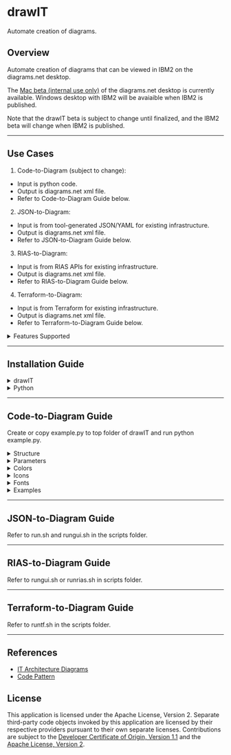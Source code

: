 # drawIT
Automate creation of diagrams.

## Overview

Automate creation of diagrams that can be viewed in IBM2 on the diagrams.net desktop.

The [Mac beta (internal use only)](https://github.ibm.com/acs-sa/it-architecture-diagrams/releases/tag/v30.2.45-ibm2beta2) of the diagrams.net desktop is currently available.  Windows desktop with IBM2 will be avaiaible when IBM2 is published.  

Note that the drawIT beta is subject to change until finalized, and the IBM2 beta will change when IBM2 is published.  

--- 

## Use Cases

1. Code-to-Diagram (subject to change): 
  - Input is python code.
  - Output is diagrams.net xml file.
  - Refer to Code-to-Diagram Guide below.
2. JSON-to-Diagram:
  - Input is from tool-generated JSON/YAML for existing infrastructure.
  - Output is diagrams.net xml file.
  - Refer to JSON-to-Diagram Guide below.
3. RIAS-to-Diagram:
  - Input is from RIAS APIs for existing infrastructure.
  - Output is diagrams.net xml file.
  - Refer to RIAS-to-Diagram Guide below.
4. Terraform-to-Diagram:
  - Input is from Terraform for existing infrastructure.
  - Output is diagrams.net xml file.
  - Refer to Terraform-to-Diagram Guide below.

<details><summary>Features Supported</summary>

| Feature | Code | JSON | RIAS | Terraform |
| --- | --- | --- | --- | --- |
| Cloud | :heavy_check_mark: | :heavy_check_mark: | :heavy_check_mark: | :heavy_check_mark: |
| Region | :heavy_check_mark: | :heavy_check_mark: | :heavy_check_mark: | :heavy_check_mark: |
| VPC | :heavy_check_mark: | :heavy_check_mark: | :heavy_check_mark: | :heavy_check_mark: |
| Availability Zone | :heavy_check_mark: | :heavy_check_mark: | :heavy_check_mark: | :heavy_check_mark: |
| Subnet | :heavy_check_mark: | :heavy_check_mark: | :heavy_check_mark: | :heavy_check_mark: |
| VSI | :heavy_check_mark: | :heavy_check_mark: | :heavy_check_mark: | :heavy_check_mark: |
| Floating IP | :heavy_check_mark: | :heavy_check_mark: | :heavy_check_mark: | :heavy_check_mark: |
| Public Gateway | :heavy_check_mark: | :heavy_check_mark: | :heavy_check_mark: | :heavy_check_mark: |
| VPN Gateway | :heavy_check_mark: | :heavy_check_mark: | :heavy_check_mark: | |
| ALB | :heavy_check_mark: | :heavy_check_mark: | :heavy_check_mark: | :heavy_check_mark: |
| NLB | :heavy_check_mark: | :heavy_check_mark: | :heavy_check_mark: | :heavy_check_mark: |
| Network ACLs | :heavy_check_mark: | 6/1 | | |
| Security Groups | :heavy_check_mark: | 7/1 | | |
| Direct Link | :heavy_check_mark: | 9/1 | | |
| Routing Tables | | | | |
| Routing Table Routes | | | | |
| Bare Metal Servers | | | | | 
| Images | | | | |
| Volumes | | | | |
| VPE Gateways | | | | |
| Storage Devices | | | | |
| Storage Layers | | | | |
| Instance Groups | | | | |
| Placement Groups | | | | |
| Address Prefixes | | | | |
| Distributed NLB | | | | |
| Dedicated Hosts | | | | |
| Dedicated Host Groups | | | | |
| Node Reservations | | | | |
| Export Policies | | | | |
| Export Policy Rules | | | | |
| Flow Log Collectors | | | | |
| Snapshots | | | | |
| Keys | | | | |
| Shares | | | | |
| IKS Clusters | | | | |
| IKS VPC LB | | | | |
| Schematics | | | | |
| Windows | | | | |

</details>

--- 

## Installation Guide

<details><summary>drawIT</summary>

- Fork or copy drawIT to a local directory.

</details>

<details><summary>Python</summary>

1. Install Python (3.11.3+):
- Install [Python](https://www.python.org/downloads/).
- After installation the installer will open the install directory.
- Run Update Shell Profile.command to create .zprofile with Python in PATH.
- Add alias python="python3" to .zprofile.
2. Install PIP:
- curl https://bootstrap.pypa.io/get-pip.py -o get-pip.py
- python get-pip.py
3. Install libraries:
- pip install pandas
- pip install pyyaml
- pip install requests
- pip install tabulate

</details>

--- 

## Code-to-Diagram Guide

<p>
Create or copy example.py to top folder of drawIT and run python example.py.
</p>

<details><summary>Structure</summary>

<details><summary>Single Diagram</summary>

  from drawit import Diagram, Cluster, Node, Edge

    with Diagram("diagram", ...):

      with Cluster("cluster1", ...):
        node1 = Node("node1", ...)

        with Cluster("cluster2", ...) as cluster2:
          node2 = Node("node2", ...)

        # Single arrow line from cluster2 to node1.
        node1 << cluster2

</details>

<details><summary>Multiple Diagrams</summary>

  from drawit import Diagrams, Diagram, Cluster, Node, Edge

    with Diagrams("diagrams", ...):

      with Diagram("diagram1", ...):

         with Cluster("cluster1", ...):
            node1 = Node("node1", ...)

            with Cluster("cluster2", ...) as cluster2:
              node2 = Node("node2", ...)

            # Single arrow line from cluster2 to node1.
            node1 << cluster2

      with Diagram("diagram2", ...):

         with Cluster("cluster1", ...):
            node1 = Node("node1", ...)

            with Cluster("cluster2", ...) as cluster2:
              node2 = Node("node2", ...)

            # Single arrow line from cluster2 to node1.
            node1 << cluster2
</details>

<details><summary>Edges</summary>

  from drawit import Diagram, Cluster, Node, Edge

    with Diagram(...):

      with Cluster(...):
        node1 = Node("node1", ...)
        node2 = Node("node2", ...)

        with Cluster(...):
          node3 = Node("node3", ...)
          node4 = Node("node4", ...)

          # No arrow line between node3 and node4.
          node3 - node4
    
          # Left single arrow line from node4 to node3 with/without label.
          node3 << node4
          node3 << Edge(label="arrow") << node4  

          # Right single arrow line from node3 to node4 with/without label.
          node3 >> node4
          node3 >> Edge(label="arrow") >> node4  

          # Double arrow line between node3 and node4.
          node3 << Edge(label="arrow") >> node4  
</details>

</details>

<details><summary>Parameters</summary>

<p>
Notes:
</p>

- Subject to change until finalized.
- Use shape parameter default as shape names are subject to change.
- Direction default is left-to-right changable to top-to-bottom. 
- Badges are not currently enabled.
- Connectors can be defined between clusters and nodes with or without arrowheads.
- Diagrams can be exported to jpg, pdf, png, or svg from diagrams.net.
- Planned: Direct export to jpg, pdf, png, or svg.
- Planned: Improve support for long labels and sublabels.
- Planned: Badges.

<p>
Diagrams:
</p>

- name
- filename

<p>
Diagram:
</p>

- name
- filename
- direction = LR, TB for all shapes - not currently enabled
- alternate = WHITE, LIGHT, NONE, USER for all clusters
- provider = ANY, IBM for all clusters``
- fontname = IBM Plex Sans fonts - not currently enabled
- fontsize = numeric value, defaults to 14 - not currently enabled
- outformat = JPG, PDF, PNG, SVG, XML - not currently enabled

<p>
Cluster:
</p>

- label = primary label
- sublabel = secondary text
- icon = name of icon
- shape = COMPONENT, LOCATION, NODE, ZONE
- pencolor = medium and dark line colors from IBM Color Palette
- bgcolor = light fill colors from IBM Color Palette or white or transparent
- direction = LR, TB for nested shapes
- alternate = WHITE, LIGHT, NONE, USER for nested clusters, not currently enabled
- provider = ANY, IBM for nested shapes - not currently enabled
- fontname = IBM Plex Sans fonts
- fontsize = numeric value, defaults to 14
- badgetext = not currently enabled, fontsize is 12
- badgeshape = not currently enabled
- badgepencolor = not currently enabled 
- badgebgcolor = not currently enabled

<p>
Node:
</p>

- label = primary label
- sublabel = secondary text
- icon = name of icon
- shape = COMPONENT, NODE
- pencolor = medium and dark line colors from IBM Color Palette
- bgcolor = light fill colors from IBM Color Palette or white or transparent
- fontname = IBM Plex Sans fonts
- fontsize = numeric value, defaults to 14
- badgetext = not currently enabled, fontsize is 12
- badgeshape = not currently enabled
- badgepencolor = not currently enabled 
- badgebgcolor = not currently enabled

<p>
Edge:
</p>

- label = edge label
- style = SOLID, DASHED - not currently enabled
- arrow = arrow properties - not currently enabled
- fontname = IBM Plex Sans fonts
- fontsize = numeric value, defaults to 12
</details>

<details><summary>Colors</summary>

<p>
Notes:
</p>

- Line and fill colors are from [IBM Color Palette](https://www.ibm.com/design/language/color/).
- Line colors are derived from the icon name for simplicity so pencolor doesn't have to be manually specified for each icon.
- Line colors can also be manually set which overrides the derived color.
- Line and fill colors can be specified by name, number, hex, or component (recommended).
- Fill colors alternate between white and light starting with white for nested containers for viewability.
- Fill colors can be changed to alternate between light and white starting with light for nested containers.
- Fill colors can also be manually set.

<p>
Medium Line (pencolor):
</p>

| Name | Number | Hex | Component |
| --- | --- | --- | --- |
| red | red50 | #fa4d56 | security |
| magenta | magenta50 | #ee5396 | devops |
| purple | purple50 | #a56eff | applications |
| blue | blue60 | #0f62fe | data, storage |
| cyan | cyan50 | #1192e8 | network |
| teal | teal50 | #009d9a | management |
| green | green60 | #198038 | compute, services |
| yellow | yellow50 | #b28600 | (limited use) |
| orange | orange50 | #eb6200 | (limited use) |
| coolgray | coolgray50 | #878d96 | backend, industry, location |
| gray | gray50 |  #8d8d8d | (not currently used) |
| warmgray | warmgray50 | #8f8b8b | (not currently used) |
| black | black | #000000 | user |

<p>
Dark Line (pencolor):
</p>

| Name | Number | Hex | Component |
| --- | --- | --- | --- |
| darkred | red70 | #a2191f |  (not currently used) |
| darkmagenta | magenta70 | #9f1853 | (not currently used) |
| darkpurple | purple70 | #6929c4 | (not currently used) |
| darkblue | blue80 | #002d9c | (not currently used) |
| darkcyan | cyan70 | #00539a | (not currently used) |
| darkteal | teal70 | #005d5d | (not currently used) |
| darkgreen | grean80 | #044317 | (not currently used) |
| darkyellow | yellow70 | #684e00 | (limited use) |
| darkorange | orange70 | #8a3800 | (limited use) |
| darkcoolgray | coolgray70 | #4d5358 | (not currently used) |
| darkgray | gray70 | #525252 | (not currently used) |
| darkwarmgray | warmgray70 | #565151 | (not currently used) |

<p>
Light Fill (bgcolor):
</p>

| Name | Number | Hex | Component |
| --- | --- | --- | --- |
| lightred | red10 | #fff1f1 | security |
| lightmagenta | magenta10 | #fff0f7 | devops |
| lightpurple | purple10 | #f6f2ff | applications |
| lightblue | blue10 | #edf5ff | data, storage |
| lightcyan | cyan10 | #e5f6ff | network |
| lightteal | teal10 | #d9fbfb | management |
| lightgreen | green10 | #defbe6 | compute, services |
| lightyellow | yellow10 | #fcf4d6 | (limited use) |
| lightorange | orange10 | #fff2e8 | (limited use) |
| lightcoolgray | coolgray10 | #f2f4f8 | backend, industry, location |
| lightgray | gray10 | #f4f4f4 | (not currently used) |
 lightwarmgray | warmgray10 | #f7f3f2 | (not currently used) |
| white | white | #ffffff | (alternating fills) |
| none | none | none | (zone fills) |

</details>

<details><summary>Icons</summary>

<p>
Notes:
</p>

- Icons are from [IBM Design Center](https://www.ibm.com/design/language/iconography/ui-icons/library/).
- Icon usage name is used for simplicity and clarity.
- Planned: Support icons not from IBM Design Center.

<p>

List of icon usage names (subject to change until finalized, duplicates in list are expected):

[icons.txt](drawit/icons.txt)

</p>

</details>

<details><summary>Fonts</summary>


<p>
Notes:
</p>

- Fonts are from [IBM Plex](https://www.ibm.com/plex/).
- Supports all currently available Plex fonts.

<p>
Font Names:
</p>

- IBM Plex Sans
- IBM Plex Sans Arabic
- IBM Plex Sans Devanagari
- IBM Plex Sans Hebrew
- IBM Plex Sans JP
- IBM Plex Sans KR
- IBM Plex Sans Thai

</details>

<details><summary>Examples</summary>

<details><summary>Secure Landing Zone</summary>

<p>

[vpc-secure-landing-zone.py](examples/secure-landing-zone/vpc-secure-landing-zone.py)

<img src="/examples/secure-landing-zone/vpc-secure-landing-zone.svg">

</p>

<p>

[mixed-secure-landing-zone.py](examples/secure-landing-zone/mixed-secure-landing-zone.py)

<img src="/examples/secure-landing-zone/mixed-secure-landing-zone.svg">

</p>

<p>

[openshift-secure-landing-zone.py](examples/secure-landing-zone/openshift-secure-landing-zone.py)

<img src="/examples/secure-landing-zone/openshift-secure-landing-zone.svg">

</p>

</details>

<details><summary>VPC Single Region</summary>

<p>

[vpc-single-region-consumer-internet.py](examples/vpc-single-region/vpc-single-region-consumer-internet.py)

</p>

<p>

[vpc-single-region-consumer-intranet.py](examples/vpc-single-region/vpc-single-region-consumer-intranet.py)

</p>

<p>

[vpc-single-region-consumer-private-link.py](examples/vpc-single-region/vpc-single-region-consumer-private-link.py)

</p>
</details>

</details>

--- 

## JSON-to-Diagram Guide

<p>
Refer to run.sh and rungui.sh in the scripts folder.
</p>

---

## RIAS-to-Diagram Guide

<p>
Refer to rungui.sh or runrias.sh in scripts folder.
</p>

---

## Terraform-to-Diagram Guide

<p>
Refer to runtf.sh in the scripts folder.
</p>

---

## References

- [IT Architecture Diagrams](https://github.com/IBM/it-architecture-diagrams)
- [Code Pattern](https://github.com/IBM/codepattern-multitier-vpc)

## License

This application is licensed under the Apache License, Version 2.  Separate third-party code objects invoked by this application are licensed by their respective providers pursuant to their own separate licenses.  Contributions are subject to the [Developer Certificate of Origin, Version 1.1](https://developercertificate.org/) and the [Apache License, Version 2](https://www.apache.org/licenses/LICENSE-2.0.txt).

